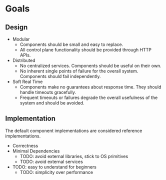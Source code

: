 # Goals

## Design

* Modular
  * Components should be small and easy to replace.
  * All control plane functionality should be provided through HTTP APIs.
* Distributed
  * No centralized services. Components should be useful on their own.
  * No inherent single points of failure for the overall system. Components should fail independently.
* Soft Real Time
  * Components make no guarantees about response time. They should handle timeouts gracefully.
  * Frequent timeouts or failures degrade the overall usefulness of the system and should be avoided.

## Implementation

The default component implementations are considered reference implementations.

* Correctness
* Minimal Dependencies
  * TODO: avoid external libraries, stick to OS primitives
  * TODO: avoid external services
* TODO: easy to understand for beginners
  * TODO: simplicity over performance
